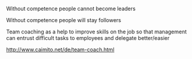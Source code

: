 Without competence people cannot become leaders

Without competence people will stay followers

Team coaching as a help to improve skills on the job so that management can entrust difficult tasks to employees and delegate better/easier

http://www.caimito.net/de/team-coach.html

